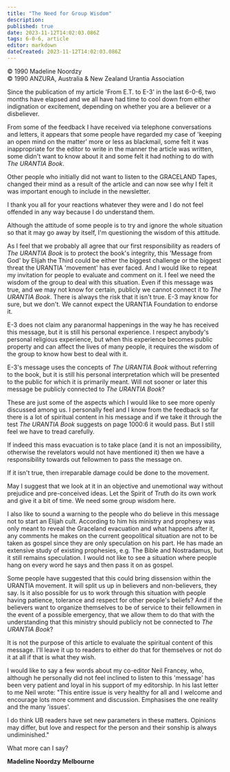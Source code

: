 ```yaml
---
title: "The Need for Group Wisdom"
description: 
published: true
date: 2023-11-12T14:02:03.086Z
tags: 6-0-6, article
editor: markdown
dateCreated: 2023-11-12T14:02:03.086Z
---
```


<p class="v-card v-sheet theme--light gray lighten-3 px-2 py-1">© 1990 Madeline Noordzy<br>© 1990 ANZURA, Australia & New Zealand Urantia Association</p>


Since the publication of my article 'From E.T. to E-3' in the last 6-0-6, two months have elapsed and we all have had time to cool down from either indignation or excitement, depending on whether you are a believer or a disbeliever.

From some of the feedback I have received via telephone conversations and letters, it appears that some people have regarded my case of 'keeping an open mind on the matter' more or less as blackmail, some felt it was inappropriate for the editor to write in the manner the article was written, some didn't want to know about it and some felt it had nothing to do with _The URANTIA Book_.

Other people who initially did not want to listen to the GRACELAND Tapes, changed their mind as a result of the article and can now see why I felt it was important enough to include in the newsletter.

I thank you all for your reactions whatever they were and I do not feel offended in any way because I do understand them.

Although the attitude of some people is to try and ignore the whole situation so that it may go away by itself, I'm questioning the wisdom of this attitude.

As I feel that we probably all agree that our first responsibility as readers of _The URANTIA Book_ is to protect the book's integrity, this 'Message from God' by Elijah the Third could be either the biggest challenge or the biggest threat the URANTIA 'movement' has ever faced. And I would like to repeat my invitation for people to evaluate and comment on it. I feel we need the wisdom of the group to deal with this situation. Even if this message was true, and we may not know for certain, publicly we cannot connect it to _The URANTIA Book_. There is always the risk that it isn't true. E-3 may know for sure, but we don't. We cannot expect the URANTIA Foundation to endorse it.

E-3 does not claim any paranormal happenings in the way he has received this message, but it is still his personal experience. I respect anybody's personal religious experience, but when this experience becomes public property and can affect the lives of many people, it requires the wisdom of the group to know how best to deal with it.

E-3's message uses the concepts of _The URANTIA Book_ without referring to the book, but it is still his personal interpretation which will be presented to the public for which it is primarily meant. Will not sooner or later this message be publicly connected to _The URANTIA Book_?

These are just some of the aspects which I would like to see more openly discussed among us.
I personally feel and I know from the feedback so far there is a lot of spiritual content in his message and if we take it through the test _The URANTIA Book_ suggests on page 1000:6 it would pass. But I still feel we have to tread carefully.

If indeed this mass evacuation is to take place (and it is not an impossibility, otherwise the revelators would not have mentioned it) then we have a responsibility towards out fellowmen to pass the message on.

If it isn't true, then irreparable damage could be done to the movement.

May I suggest that we look at it in an objective and unemotional way without prejudice and pre-conceived ideas. Let the Spirit of Truth do its own work and give it a bit of time. We need some group wisdom here.

I also like to sound a warning to the people who do believe in this message not to start an Elijah cult. According to him his ministry and prophesy was only meant to reveal the Graceland evacuation and what happens after it, any comments he makes on the current geopolitical situation are not to be taken as gospel since they are only speculation on his part. He has made an extensive study of existing prophesies, e.g. The Bible and Nostradamus, but it still remains speculation. I would not like to see a situation where people hang on every word he says and then pass it on as gospel.

Some people have suggested that this could bring dissension within the URANTIA movement. It will split us up in believers and non-believers, they say. Is it also possible for us to work through this situation with people having patience, tolerance and respect for other people's beliefs? And if the believers want to organize themselves to be of service to their fellowmen in the event of a possible emergency, that we allow them to do that with the understanding that this ministry should publicly not be connected to _The URANTIA Book_?

It is not the purpose of this article to evaluate the spiritual content of this message. I'll leave it up to readers to either do that for themselves or not do it at all if that is what they wish.

I would like to say a few words about my co-editor Neil Francey, who, although he personally did not feel inclined to listen to this 'message' has been very patient and loyal in his support of my editorship. In his last letter to me Neil wrote: "This entire issue is very healthy for all and I welcome and encourage lots more comment and discussion. Emphasises the one reality and the many 'issues'.

I do think UB readers have set new parameters in these matters. Opinions may differ, but love and respect for the person and their sonship is always undiminished."

What more can I say?

**Madeline Noordzy**
**Melbourne**